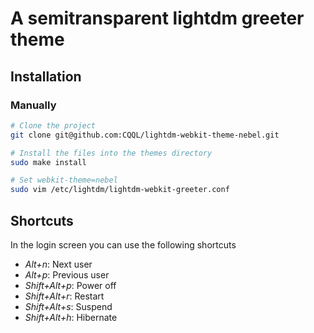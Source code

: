 # A semitransparent lightdm greeter theme

## Installation

### Manually

```sh
# Clone the project
git clone git@github.com:CQQL/lightdm-webkit-theme-nebel.git

# Install the files into the themes directory
sudo make install

# Set webkit-theme=nebel
sudo vim /etc/lightdm/lightdm-webkit-greeter.conf
```

## Shortcuts

In the login screen you can use the following shortcuts

- *Alt+n*: Next user
- *Alt+p*: Previous user
- *Shift+Alt+p*: Power off
- *Shift+Alt+r*: Restart
- *Shift+Alt+s*: Suspend
- *Shift+Alt+h*: Hibernate
